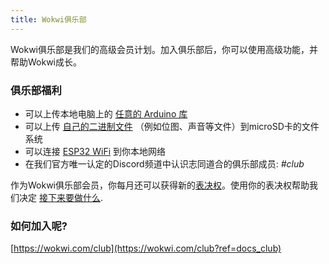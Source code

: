 ```yaml
---
title: Wokwi俱乐部
---
```


Wokwi俱乐部是我们的高级会员计划。加入俱乐部后，你可以使用高级功能，并帮助Wokwi成长。

### 俱乐部福利

- 可以上传本地电脑上的 [任意的 Arduino 库](../guides/libraries#uploading-custom-libraries) 
- 可以上传 [自己的二进制文件](../parts/wokwi-microsd-card#uploading-binary-files) （例如位图、声音等文件）到microSD卡的文件系统
- 可以连接 [ESP32 WiFi](../guides/esp32-wifi) 到你本地网络
- 在我们官方唯一认定的Discord频道中认识志同道合的俱乐部成员: _#club_

作为Wokwi俱乐部会员，你每月还可以获得新的[表决权](../guides/votepowers)。使用你的表决权帮助我们决定 [接下来要做什么](https://wokwi.com/features).

### 如何加入呢?

[https://wokwi.com/club](https://wokwi.com/club?ref=docs_club)

